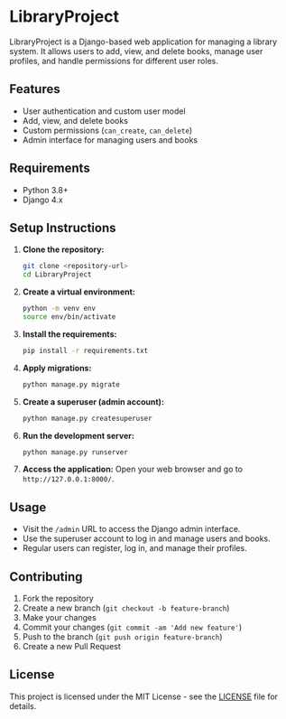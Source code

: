 # LibraryProject

LibraryProject is a Django-based web application for managing a library system. It allows users to add, view, and delete books, manage user profiles, and handle permissions for different user roles.

## Features

- User authentication and custom user model
- Add, view, and delete books
- Custom permissions (`can_create`, `can_delete`)
- Admin interface for managing users and books

## Requirements

- Python 3.8+
- Django 4.x

## Setup Instructions

1. **Clone the repository:**
   ```sh
   git clone <repository-url>
   cd LibraryProject
   ```
2. **Create a virtual environment:**
   ```sh
   python -m venv env
   source env/bin/activate
   ```
3. **Install the requirements:**
   ```sh
   pip install -r requirements.txt
   ```
4. **Apply migrations:**
   ```sh
   python manage.py migrate
   ```
5. **Create a superuser (admin account):**
   ```sh
   python manage.py createsuperuser
   ```
6. **Run the development server:**
   ```sh
   python manage.py runserver
   ```
7. **Access the application:**
   Open your web browser and go to `http://127.0.0.1:8000/`.

## Usage

- Visit the `/admin` URL to access the Django admin interface.
- Use the superuser account to log in and manage users and books.
- Regular users can register, log in, and manage their profiles.

## Contributing

1. Fork the repository
2. Create a new branch (`git checkout -b feature-branch`)
3. Make your changes
4. Commit your changes (`git commit -am 'Add new feature'`)
5. Push to the branch (`git push origin feature-branch`)
6. Create a new Pull Request

## License

This project is licensed under the MIT License - see the [LICENSE](LICENSE) file for details.
